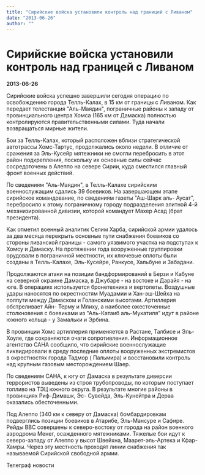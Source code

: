 ```yaml
---
title: "Сирийские войска установили контроль над границей с Ливаном"
date: "2013-06-26"
author: ""
---
```


# Сирийские войска установили контроль над границей с Ливаном

**2013-06-26** 

Сирийские войска успешно завершили сегодня операцию по освобождению города Телль-Калах, в 15 км от границы с Ливаном. Как передает телестанция "Аль-Маядин", пограничные районы к западу от провинциального центра Хомса (165 км от Дамаска) полностью контролируются правительственными силами. Туда начали возвращаться мирные жители.

Бои за Телль-Калах, который расположен вблизи стратегической автотрассы Хомс-Тартус, продолжались около недели. В отличие от сражения за Эль-Кусейр мятежники не смогли перебросить в этот район подкрепления, поскольку их основные силы сейчас сосредоточены в Алеппо на севере Сирии, куда сместился главный фронт военных действий.

По сведениям "Аль-Маядин", в Телль-Калахе сирийским военнослужащим сдались 39 боевиков. На завершающем этапе сирийское командование, по сведениям газеты "Аш-Шарк аль- Аусат", перебросило к этому пограничному городу подразделения элитной 4-й механизированной дивизии, которой командует Махер Асад (брат президента).

Как отметил военный аналитик Селим Харба, сирийской армии удалось за два месяца перекрыть основные пути снабжения боевиков со стороны ливанской границы - самого уязвимого участка на подступах к Хомсу и Дамаску. На протяжении года вооруженные группировки орудовали в пограничной местности, их ключевые оплоты были созданы в Телль-Калахе, Эль-Кусейре, Ранкусе, Хальбуне и Забадани.

Продолжаются атаки на позиции бандформирований в Берзи и Кабуне на северной окраине Дамаска, в Джубаре - на востоке и Дарайя - на юге. В операциях используется бронетехника и вертолеты. Воздушные удары наносятся по окрестностям Муадамии и Хан-эш-Шейха на полпути между Дамаском и Голанскими высотами. Артиллерия обстреливает Айн- Терму и Млиху, а наиболее ожесточенные столкновения с боевиками из "Аль-Катаиб аль-Мукатиля" идут в районе южного кольца - у Замальки и Эрбина.

В провинции Хомс артиллерия применяется в Растане, Талбисе и Эль-Хоуле, где сохраняются очаги сопротивления. Информационное агентство САНА сообщило, что сирийские военнослужащие ликвидировали в среду последние оплоты вооруженных экстремистов в окрестностях города Тадмор ( Пальмира) и восстановили контроль над крупным газовым месторождением Шаер.

По сведениям САНА, к югу от Дамаска в результате диверсии террористов выведены из строя трубопроводы, по которым поступает топливо на ТЭЦ южного округа. В результате многие районы в провинциях Риф-Димашк, Эс- Сувейда, Эль-Кунейтра и Дераа оказались обесточенными.

Под Алеппо (340 км к северу от Дамаска) бомбардировкам подверглись позиции боевиков в Атарибе, Эль-Мансуре и Сафире. Рейды ВВС совершены к северо-востоку от города на район военного аэродрома Менег, осажденного мятежниками. Тяжелые бои идут к северо-западу от Алеппо у высот Швейхна, Маарет-эль-Артека и Кфар-Хамры. Через эту местность проходят линии снабжения так называемой Сирийской свободной армии.

Телеграф новости